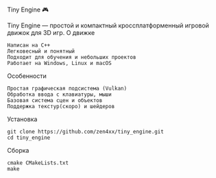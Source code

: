 Tiny Engine 🎮 

Tiny Engine  — простой и компактный кроссплатформенный игровой движок для 3D игр. 
О движке 

    Написан на C++
    Легковесный и понятный
    Подходит для обучения и небольших проектов
    Работает на Windows, Linux и macOS
     

Особенности

    Простая графическая подсистема (Vulkan)
    Обработка ввода с клавиатуры, мыши
    Базовая система сцен и объектов
    Поддержка текстур(скоро) и шейдеров


Установка

    git clone https://github.com/zen4xx/tiny_engine.git
    cd tiny_engine


Сборка

    cmake CMakeLists.txt
    make
